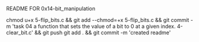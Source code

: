 README FOR 0x14-bit_manipulation

chmod u+x 5-flip_bits.c && git add --chmod=+x 5-flip_bits.c && git commit -m 'task 04 a function that sets the value of a bit to 0 at a given index. 4-clear_bit.c' && git push
git add . && git commit -m 'created readme'